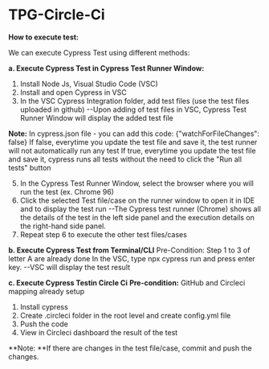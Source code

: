 # TPG-Circle-Ci

**How to execute test:**

We can execute Cypress Test using different methods:

**a. Execute Cypress Test in Cypress Test Runner Window:**
1. Install Node Js, Visual Studio Code (VSC)
2. Install and open Cypress in VSC
3. In the VSC Cypress Integration folder, add test files (use the test files uploaded in github)
--Upon adding of test files in VSC, Cypress Test Runner Window will display the added test file

**Note:** In cypress.json file - you can add this code: {"watchForFileChanges": false}
If false, everytime you update the test file and save it, the test runner will not automatically run any test
If true, everytime you update the test file and save it, cypress runs all tests without the need to click the "Run all tests" button

5. In the Cypress Test Runner Window, select the browser where you will run the test (ex. Chrome 96)
6. Click the selected Test file/case on the runner window to open it in IDE and to display the test run
--The Cypress test runner (Chrome) shows all the details of the test in the left side panel and the execution details on the right-hand side panel.
7. Repeat step 6 to execute the other test files/cases

**b. Execute Cypress Test from Terminal/CLI**
Pre-Condition: Step 1 to 3 of letter A are already done
In the VSC, type npx cypress run and press enter key.
--VSC will display the test result

**c. Execute Cypress Testin Circle Ci**
**Pre-condition:** GitHub and Circleci mapping already setup
1. Install cypress
2. Create .circleci folder in the root level and create config.yml file
3. Push the code
4. View in Circleci dashboard the result of the test

**Note: **If there are changes in the test file/case, commit and push the changes.
